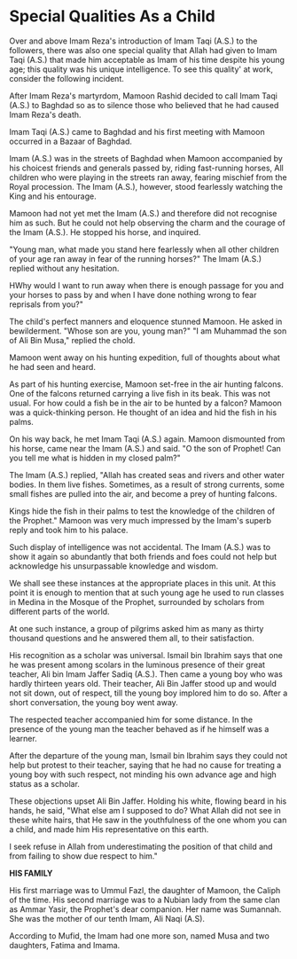 Special Qualities As a Child
============================

Over and above Imam Reza's introduction of Imam Taqi (A.S.) to the
followers, there was also one special quality that Allah had given to
Imam Taqi (A.S.) that made him acceptable as Imam of his time despite
his young age; this quality was his unique intelligence. To see this
quality' at work, consider the following incident.

After Imam Reza's martyrdom, Mamoon Rashid decided to call Imam Taqi
(A.S.) to Baghdad so as to silence those who believed that he had caused
Imam Reza's death.

Imam Taqi (A.S.) came to Baghdad and his first meeting with Mamoon
occurred in a Bazaar of Baghdad.

Imam (A.S.) was in the streets of Baghdad when Mamoon accompanied by
his choicest friends and generals passed by, riding fast-running horses,
All children who were playing in the streets ran away, fearing mischief
from the Royal procession. The Imam (A.S.), however, stood fearlessly
watching the King and his entourage.

Mamoon had not yet met the Imam (A.S.) and therefore did not recognise
him as such. But he could not help observing the charm and the courage
of the Imam (A.S.). He stopped his horse, and inquired.

"Young man, what made you stand here fearlessly when all other children
of your age ran away in fear of the running horses?" The Imam (A.S.)
replied without any hesitation.

HWhy would I want to run away when there is enough passage for you and
your horses to pass by and when I have done nothing wrong to fear
reprisals from you?"

The child's perfect manners and eloquence stunned Mamoon. He asked in
bewilderment. "Whose son are you, young man?" "I am Muhammad the son of
Ali Bin Musa," replied the chold.

Mamoon went away on his hunting expedition, full of thoughts about what
he had seen and heard.

As part of his hunting exercise, Mamoon set-free in the air hunting
falcons. One of the falcons returned carrying a live fish in its beak.
This was not usual. For how could a fish be in the air to be hunted by a
falcon? Mamoon was a quick-thinking person. He thought of an idea and
hid the fish in his palms.

On his way back, he met Imam Taqi (A.S.) again. Mamoon dismounted from
his horse, came near the Imam (A.S.) and said. "O the son of Prophet!
Can you tell me what is hidden in my closed palm?"

The Imam (A.S.) replied, "Allah has created seas and rivers and other
water bodies. In them live fishes. Sometimes, as a result of strong
currents, some small fishes are pulled into the air, and become a prey
of hunting falcons.

Kings hide the fish in their palms to test the knowledge of the
children of the Prophet." Mamoon was very much impressed by the Imam's
superb reply and took him to his palace.

Such display of intelligence was not accidental. The Imam (A.S.) was to
show it again so abundantly that both friends and foes could not help
but acknowledge his unsurpassable knowledge and wisdom.

We shall see these instances at the appropriate places in this unit. At
this point it is enough to mention that at such young age he used to run
classes in Medina in the Mosque of the Prophet, surrounded by scholars
from different parts of the world.

At one such instance, a group of pilgrims asked him as many as thirty
thousand questions and he answered them all, to their satisfaction.

His recognition as a scholar was universal. Ismail bin Ibrahim says
that one he was present among scolars in the luminous presence of their
great teacher, Ali bin Imam Jaffer Sadiq (A.S.). Then came a young boy
who was hardly thirteen years old. Their teacher, Ali Bin Jaffer stood
up and would not sit down, out of respect, till the young boy implored
him to do so. After a short conversation, the young boy went away.

The respected teacher accompanied him for some distance. In the
presence of the young man the teacher behaved as if he himself was a
learner.

After the departure of the young man, Ismail bin Ibrahim says they
could not help but protest to their teacher, saying that he had no cause
for treating a young boy with such respect, not minding his own advance
age and high status as a scholar.

These objections upset Ali Bin Jaffer. Holding his white, flowing beard
in his hands, he said, "What else am I supposed to do? What Allah did
not see in these white hairs, that He saw in the youthfulness of the one
whom you can a child, and made him His representative on this earth.

I seek refuse in Allah from underestimating the position of that child
and from failing to show due respect to him."

**HIS FAMILY**

His first marriage was to Ummul Fazl, the daughter of Mamoon, the
Caliph of the time. His second marriage was to a Nubian lady from the
same clan as Ammar Yasir, the Prophet's dear companion. Her name was
Sumannah. She was the mother of our tenth Imam, Ali Naqi (A.S).

According to Mufid, the Imam had one more son, named Musa and two
daughters, Fatima and Imama.


